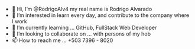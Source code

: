 - 👋 Hi, I’m @RodrigoAlv4 my real name is Rodrigo Alvarado
- 👀 I’m interested in learn every day, and contribute to the company where I work
- 🌱 I’m currently learning ... GitHub, FullStack Web Developer
- 💞️ I’m looking to collaborate on ... with persons of my hob
- 📫 How to reach me ... +503 7396 - 8020

<!---
RodrigoAlv4/RodrigoAlv4 is a ✨ special ✨ repository because its `README.md` (this file) appears on your GitHub profile.
You can click the Preview link to take a look at your changes.
--->
